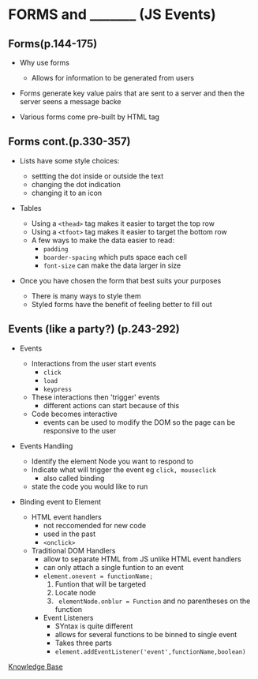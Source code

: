 # FORMS and _______ (JS Events)

## Forms(p.144-175)

- Why use forms
  - Allows for information to be generated from users

- Forms generate key value pairs that are sent to a server and then the server seens a message backe

- Various forms come pre-built by HTML tag

## Forms cont.(p.330-357)

- Lists have some style choices:
  - settting the dot inside or outside the text
  - changing the dot indication
  - changing it to an icon

- Tables
  - Using a `<thead>` tag makes it easier to target the top row
  - Using a `<tfoot>` tag makes it easier to target the bottom row
  - A few ways to make the data easier to read:
    - `padding`
    - `boarder-spacing` which puts space each cell
    - `font-size` can make the data larger in size

- Once you have chosen the form that best suits your purposes
  - There is many ways to style them
  - Styled forms have the benefit of feeling better to fill out

## Events (like a party?) (p.243-292)

- Events
  - Interactions from the user start events
    - `click`
    - `load`
    - `keypress`
  - These interactions then 'trigger' events
    - different actions can start because of this
  - Code becomes interactive
    - events can be used to modify the DOM so the page can be responsive to the user

- Events Handling
  - Identify the element Node you want to respond to
  - Indicate what will trigger the event eg `click, mouseclick`
    - also called binding
  - state the code you would like to run

- Binding event to Element
  - HTML event handlers
    - not reccomended for new code
    - used in the past
    - `<onclick>`
  - Traditional DOM Handlers
    - allow to separate HTML from JS unlike HTML event handlers
    - can only attach a single funtion to an event
    - `element.onevent = functionName;`
      1. Funtion that will be targeted
      2. Locate node
      3. ` elementNode.onblur = Function` and no parentheses on the function  
    - Event Listeners
        - SYntax is quite different
        - allows for several functions to be binned to single event
        - Takes three parts
        - `element.addEventListener('event',functionName,boolean)`
    
[Knowledge Base](README.md)